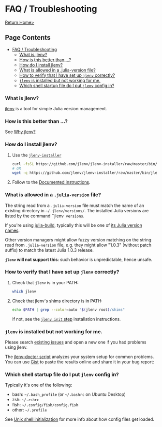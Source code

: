 # FAQ / Troubleshooting

[Return Home>](/jlenv/)

## Page Contents

* [FAQ / Troubleshooting](#faq--troubleshooting)
    * [What is jlenv?](#what-is-jlenv)
    * [How is this better than ...?](#how-is-this-better-than-)
    * [How do I install jlenv?](#how-do-i-install-jlenv)
    * [What is allowed in a .julia-version file?](#what-is-allowed-in-a-julia-version-file)
    * [How to verify that I have set up `jlenv` correctly?](#how-to-verify-that-i-have-set-up-jlenv-correctly)
    * [`jlenv` is installed but not working for me.](#jlenv-is-installed-but-not-working-for-me)
    * [Which shell startup file do I put `jlenv` config in?](#which-shell-startup-file-do-i-put-jlenv-config-in)

### What is jlenv?

[jlenv](https://jlenv.github.com/jlenv/readme#installation) is a tool for simple 
Julia version management.

### How is this better than ...?

See [Why jlenv?](/jlenv/why-jlenv)

### How do I install jlenv?

1. Use the [`jlenv-installer`](https://github.com/jlenv/jlenv-installer#jlenv-installer)  

   ```bash
   curl -fsSL https://github.com/jlenv/jlenv-installer/raw/master/bin/jlenv-installer | bash
   # OR
   wget -q https://github.com/jlenv/jlenv-installer/raw/master/bin/jlenv-installer -O- | bash
   ```

2. Follow to the [Documented instructions](https://jlenv.github.com/jlenv/readme#installation).

### What is allowed in a `.julia-version` file?

The string read from a `.julia-version` file must match the name of an existing 
directory in `~/.jlenv/versions/`.
The installed Julia versions are listed by the command ``jlenv` versions`.

If you're using
[julia-build](https://github.com/jlenv/julia-build#readme "Command-line tool for downloading and compiling various Julia releases"),
typically this will be one of [its Julia version names](https://github.com/jlenv/julia-build/tree/master/share/julia-build "List of available Julia versions from julia-build").

Other version managers might allow fuzzy version matching on the string read 
from `.julia-version` file, e.g. they might allow "1.0.3" (without patch suffix) 
to match the latest Julia 1.0.3 release.

**`jlenv` will not support this**: such behavior is unpredictable, hence unsafe.

### How to verify that I have set up `jlenv` correctly?

1. Check that `jlenv` is in your PATH:

    ```bash
    which jlenv
    ```

2. Check that jlenv's shims directory is in PATH:

    ```bash
    echo $PATH | grep --color=auto "$(jlenv root)/shims"
    ```

    If not, see the [`jlenv init` step](/jlenv/readme#basic-github-checkout) 
    installation instructions.

### `jlenv` is installed but not working for me.

Please search [existing issues](https://github.com/jlenv/jlenv/issues) and open 
a new one if you had problems using jlenv.

The [jlenv-doctor script](https://github.com/jlenv/jlenv-installer) 
analyzes your system setup for common problems.
You can use [Gist](https://gist.github.com) to paste the results online and 
share it in your bug report:

### Which shell startup file do I put `jlenv` config in?

Typically it's one of the following:

* bash: `~/.bash_profile` (or `~/.bashrc` on Ubuntu Desktop)
* zsh: `~/.zshrc`
* fish: `~/.config/fish/config.fish`
* other: `~/.profile`

See [Unix shell initialization](/jlenv/unix-shell-init) for more info about how config files get loaded.
